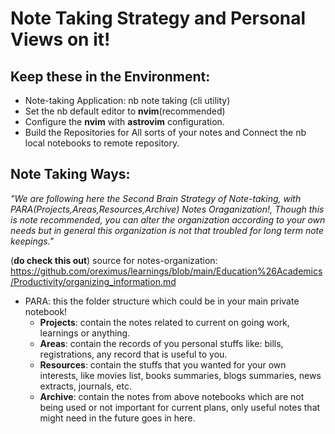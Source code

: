 # Note Taking Strategy and Personal Views on it!

## Keep these in the Environment:

- Note-taking Application: nb note taking (cli utility)
- Set the nb default editor to **nvim**(recommended)
- Configure the **nvim** with **astrovim** configuration.
- Build the Repositories for All sorts of your notes and Connect the nb local notebooks to remote repository.

## Note Taking Ways:

*"We are following here the Second Brain Strategy of Note-taking, with PARA(Projects,Areas,Resources,Archive) Notes Oraganization!, Though this is note recommended, you can alter the organization according to your own needs but in general this organization is not that troubled for long term note keepings."*

(**do check this out**) source for notes-organization: https://github.com/oreximus/learnings/blob/main/Education%26Academics/Productivity/organizing_information.md

- PARA: this the folder structure which could be in your main private notebook!
	- **Projects**: contain the notes related to current on going work, learnings or anything.
	- **Areas**: contain the records of you personal stuffs like: bills, registrations, any record that is useful to you.
	- **Resources**: contain the stuffs that you wanted for your own interests, like movies list, books summaries, blogs summaries, news extracts, journals, etc.
	- **Archive**: contain the notes from above notebooks which are not being used or not important for current plans, only useful notes that might need in the future goes in here.